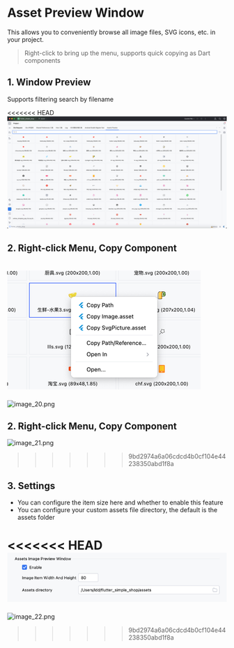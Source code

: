 # Asset Preview Window

This allows you to conveniently browse all image files, SVG icons, etc. in your project.

> Right-click to bring up the menu, supports quick copying as Dart components

## 1. Window Preview

Supports filtering search by filename

<<<<<<< HEAD
![image_20.png](../../assets/images/image_20.png)

## 2. Right-click Menu, Copy Component

![image_21.png](../../assets/images/image_21.png)
=======
![image_20.png](/images/image_20.png)

## 2. Right-click Menu, Copy Component

![image_21.png](/images/image_21.png)
>>>>>>> 9bd2974a6a06cdcd4b0cf104e44238350abd1f8a

## 3. Settings

* You can configure the item size here and whether to enable this feature
* You can configure your custom assets file directory, the default is the assets folder

<<<<<<< HEAD
![image_22.png](../../assets/images/image_22.png)
=======
![image_22.png](/images/image_22.png)
>>>>>>> 9bd2974a6a06cdcd4b0cf104e44238350abd1f8a
